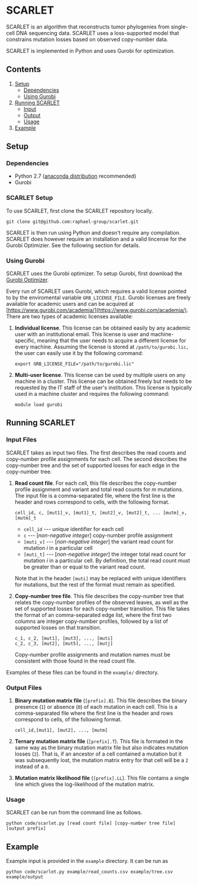 # SCARLET

SCARLET is an algorithm that reconstructs tumor phylogenies from single-cell DNA sequencing data. SCARLET uses a loss-supported model that constrains mutation losses based on observed copy-number data. 

SCARLET is implemented in Python and uses Gurobi for optimization. 

## Contents
1. [Setup](#setup) 
	- [Dependencies](#dependencies)
	- [Using Gurobi](#usinggurobi)
2. [Running SCARLET](#runningscarlet)
	- [Input](#input)
	- [Output](#output)
	- [Usage](#usage)
3. [Example](#example) 

<a name="setup"></a>
## Setup


<a name="dependencies"></a>
### Dependencies

- Python 2.7 ([anaconda distribution](https://www.anaconda.com/distribution/) recommended)  
- Gurobi 

### SCARLET Setup
To use SCARLET, first clone the SCARLET repository locally. 

```git clone git@github.com:raphael-group/scarlet.git```

SCARLET is then run using Python and doesn't require any compilation. SCARLET does however require an installation and a valid lincense for the Gurobi Optimizier. See the following section for details. 

<a name="usinggurobi"></a>
### Using Gurobi
SCARLET uses the Gurobi optimizer. To setup Gurobi, first download the [Gurobi Optimizer](https://www.gurobi.com/downloads/). 

Every run of SCARLET uses Gurobi, which requires a valid license pointed to by the enviromental variable `GRB_LICENSE_FILE`. Gurobi licenses are freely available for academic users and can be acquired at [https://www.gurobi.com/academia/](https://www.gurobi.com/academia/). There are two types of academic licenses available:

1. **Individual license**. This license can be obtained easily by any academic user with an institutional email. This license is user and machine-specific, meaning that the user needs to acquire a different license for every machine. Assuming the license is stored at `/path/to/gurobi.lic,` the user can easily use it by the following command:

	```export GRB_LICENSE_FILE="/path/to/gurobi.lic"```


2. **Multi-user license**. This license can be used by multiple users on any machine in a cluster. This license can be obtained freely but needs to be requested by the IT staff of the user's institution. This license is typically used in a machine cluster and requires the following command:

	```module load gurobi```

<a name="runningscarlet"></a>
## Running SCARLET

<a name="input"></a>
### Input Files
SCARLET takes as input two files. The first describes the read counts and copy-number profile assignments for each cell. The second describes the copy-number tree and the set of supported losses for each edge in the copy-number tree. 

1. **Read count file**. For each cell, this file describes the copy-number profile assignment and variant and total read counts for *m* mutations. The input file is a comma-separated file, where the first line is the header and rows correspond to cells, with the following format.
	```
	cell_id, c, [mut1]_v, [mut1]_t, [mut2]_v, [mut2]_t, ... [mutm]_v, [mutm]_t
	
	```
	- `cell_id` --- unique identifier for each cell
	- `c` --- [*non-negative integer*] copy-number profile assignment
	- `[muti_v]` --- [*non-negative integer*] the variant read count for mutation *i* in a particular cell
	- `[muti_t]` --- [*non-negative integer*] the integer total read count for mutation *i* in a particular cell. By definition, the total read count must be greater than or equal to the variant read count. 

	Note that in the header `[muti]` may be replaced with unique identifiers for mutations, but the rest of the format must remain as specified.
	

2. **Copy-number tree file**. This file describes the copy-number tree that relates the copy-number profiles of the observed leaves, as well as the set of supported losses for each copy-number transition. This file takes the format of an comma-separated edge list, where the first two columns are integer copy-number profiles, followed by a list of supported losses on that transition. 

	```
	c_1, c_2, [mut1], [mut3], ..., [muti]
	c_2, c_3, [mut2], [mut5], ..., [mutj]
	```
	
	Copy-number profile assignments and mutation names must be consistent with those found in the read count file. 

Examples of these files can be found in the `example/` directory.

<a name="output"></a>
### Output Files

1. **Binary mutation matrix file** (`[prefix].B`). This file describes the binary presence (`1`) or absence (`0`) of each mutation in each cell. This is a comma-separated file where the first line is the header and rows correspond to cells, of the following format. 
	```
	cell_id,[mut1], [mut2], ..., [mutm]
	
	```

2. **Ternary mutation matrix file** (`[prefix].T`). This file is formated in the same way as the binary mutation matrix file but also indicates mutation losses (`2`). That is, if an ancestor of a cell contained a mutation but it was subsequently lost, the mutation matrix entry for that cell will be a `2` instead of a `0`. 

3. **Mutation matrix likelihood file** (`[prefix].LL`). This file contains a single line which gives the log-likelihood of the mutation matrix. 
<a name="usage"></a>
### Usage

SCARLET can be run from the command line as follows.

```
python code/scarlet.py [read count file] [copy-number tree file] [output prefix]
```

<a name="example"></a>
## Example


Example input is provided in the `example` directory. It can be run as 

```
python code/scarlet.py example/read_counts.csv example/tree.csv example/output
```








